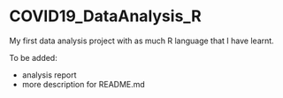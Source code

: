 # COVID19_DataAnalysis_R
My first data analysis project with as much R language that I have learnt.

To be added: 
- analysis report
- more description for README.md
